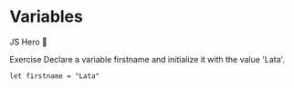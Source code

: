 # Variables

JS Hero  🥋

Exercise
Declare a variable firstname and initialize it with the value 'Lata'.

    let firstname = "Lata"
